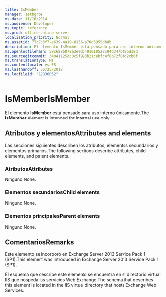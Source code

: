 ```yaml
---
title: IsMember
manager: sethgros
ms.date: 11/16/2014
ms.audience: Developer
ms.topic: reference
ms.prod: office-online-server
localization_priority: Normal
ms.assetid: 77c7b3f7-e639-4a19-8156-a70d3955db8b
description: El elemento IsMember está pensado para uso interno únicamente.
ms.openlocfilehash: 58c688b878a3eed6491018527c94d347bf8bd18d
ms.sourcegitcommit: 34041125dc8c5f993b21cebfc4f8b72f0fd2cb6f
ms.translationtype: MT
ms.contentlocale: es-ES
ms.lasthandoff: 06/25/2018
ms.locfileid: "19836052"
---
```

# <a name="ismember"></a><span data-ttu-id="fd063-103">IsMember</span><span class="sxs-lookup"><span data-stu-id="fd063-103">IsMember</span></span>

<span data-ttu-id="fd063-104">El elemento **IsMember** está pensado para uso interno únicamente.</span><span class="sxs-lookup"><span data-stu-id="fd063-104">The **IsMember** element is intended for internal use only.</span></span> 

## <a name="attributes-and-elements"></a><span data-ttu-id="fd063-105">Atributos y elementos</span><span class="sxs-lookup"><span data-stu-id="fd063-105">Attributes and elements</span></span>

<span data-ttu-id="fd063-106">Las secciones siguientes describen los atributos, elementos secundarios y elementos primarios.</span><span class="sxs-lookup"><span data-stu-id="fd063-106">The following sections describe attributes, child elements, and parent elements.</span></span>
  
### <a name="attributes"></a><span data-ttu-id="fd063-107">Atributos</span><span class="sxs-lookup"><span data-stu-id="fd063-107">Attributes</span></span>

<span data-ttu-id="fd063-108">Ninguno.</span><span class="sxs-lookup"><span data-stu-id="fd063-108">None.</span></span>
  
### <a name="child-elements"></a><span data-ttu-id="fd063-109">Elementos secundarios</span><span class="sxs-lookup"><span data-stu-id="fd063-109">Child elements</span></span>

<span data-ttu-id="fd063-110">Ninguno.</span><span class="sxs-lookup"><span data-stu-id="fd063-110">None.</span></span>
  
### <a name="parent-elements"></a><span data-ttu-id="fd063-111">Elementos principales</span><span class="sxs-lookup"><span data-stu-id="fd063-111">Parent elements</span></span>

<span data-ttu-id="fd063-112">Ninguno.</span><span class="sxs-lookup"><span data-stu-id="fd063-112">None.</span></span>
  
## <a name="remarks"></a><span data-ttu-id="fd063-113">Comentarios</span><span class="sxs-lookup"><span data-stu-id="fd063-113">Remarks</span></span>

<span data-ttu-id="fd063-114">Este elemento se incorporó en Exchange Server 2013 Service Pack 1 (SP1).</span><span class="sxs-lookup"><span data-stu-id="fd063-114">This element was introduced in Exchange Server 2013 Service Pack 1 (SP1).</span></span>
  
<span data-ttu-id="fd063-115">El esquema que describe este elemento se encuentra en el directorio virtual IIS que hospeda los servicios Web Exchange.</span><span class="sxs-lookup"><span data-stu-id="fd063-115">The schema that describes this element is located in the IIS virtual directory that hosts Exchange Web Services.</span></span>
  

